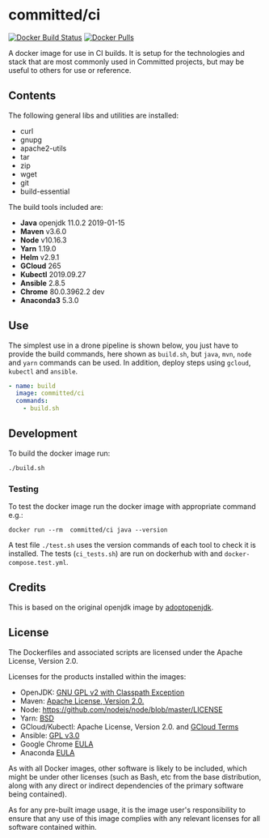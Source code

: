 # committed/ci

[![Docker Build Status](https://img.shields.io/docker/cloud/build/committed/ci?style=flat-square)](https://hub.docker.com/r/committed/ci)
[![Docker Pulls](https://img.shields.io/docker/pulls/committed/ci?style=flat-square)](https://hub.docker.com/r/committed/ci)

A docker image for use in CI builds. It is setup for the technologies and stack that are most commonly used in Committed projects, but may be useful to others for use or reference.

## Contents

The following general libs and utilities are installed:

- curl
- gnupg
- apache2-utils
- tar
- zip
- wget
- git
- build-essential

The build tools included are:

- **Java** openjdk 11.0.2 2019-01-15
- **Maven** v3.6.0
- **Node** v10.16.3
- **Yarn** 1.19.0
- **Helm** v2.9.1
- **GCloud** 265
- **Kubectl** 2019.09.27
- **Ansible** 2.8.5
- **Chrome** 80.0.3962.2 dev
- **Anaconda3** 5.3.0

## Use

The simplest use in a drone pipeline is shown below, you just have to provide the build commands, here shown as `build.sh`, but `java`, `mvn`, `node` and `yarn` commands can be used. In addition, deploy steps using `gcloud`, `kubectl` and `ansible`.

```yaml
- name: build
  image: committed/ci
  commands:
    - build.sh
```

## Development

To build the docker image run:

```bash
./build.sh
```

### Testing

To test the docker image run the docker image with appropriate command e.g.:

```docker
docker run --rm  committed/ci java --version
```

A test file `./test.sh` uses the version commands of each tool to check it is installed. The tests (`ci_tests.sh`) are run on dockerhub with and `docker-compose.test.yml`.

## Credits

This is based on the original openjdk image by [adoptopenjdk](https://hub.docker.com/r/adoptopenjdk/openjdk11).

## License

The Dockerfiles and associated scripts are licensed under the Apache License, Version 2.0.

Licenses for the products installed within the images:

- OpenJDK: [GNU GPL v2 with Classpath Exception](https://openjdk.java.net/legal/gplv2+ce.html)
- Maven: [Apache License, Version 2.0.](https://maven.apache.org/ref/3.0/license.html)
- Node: https://github.com/nodejs/node/blob/master/LICENSE
- Yarn: [BSD](https://github.com/yarnpkg/yarn/blob/master/LICENSE)
- GCloud/Kubectl: Apache License, Version 2.0. and [GCloud Terms](https://cloud.google.com/terms/)
- Ansible: [GPL v3.0](https://github.com/ansible/ansible/blob/devel/COPYING)
- Google Chrome [EULA](https://www.google.com/intl/en_sg/chrome/privacy/eula_text.html)
- Anaconda [EULA](https://docs.anaconda.com/anaconda/eula/)

As with all Docker images, other software is likely to be included, which might be under other licenses (such as Bash, etc from the base distribution, along with any direct or indirect dependencies of the primary software being contained).

As for any pre-built image usage, it is the image user's responsibility to ensure that any use of this image complies with any relevant licenses for all software contained within.
